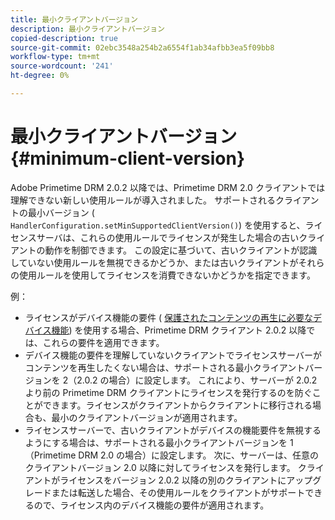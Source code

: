 ```yaml
---
title: 最小クライアントバージョン
description: 最小クライアントバージョン
copied-description: true
source-git-commit: 02ebc3548a254b2a6554f1ab34afbb3ea5f09bb8
workflow-type: tm+mt
source-wordcount: '241'
ht-degree: 0%

---
```


# 最小クライアントバージョン {#minimum-client-version}

Adobe Primetime DRM 2.0.2 以降では、Primetime DRM 2.0 クライアントでは理解できない新しい使用ルールが導入されました。 サポートされるクライアントの最小バージョン ( `HandlerConfiguration.setMinSupportedClientVersion()`) を使用すると、ライセンスサーバは、これらの使用ルールでライセンスが発生した場合の古いクライアントの動作を制御できます。 この設定に基づいて、古いクライアントが認識していない使用ルールを無視できるかどうか、または古いクライアントがそれらの使用ルールを使用してライセンスを消費できないかどうかを指定できます。

例：

* ライセンスがデバイス機能の要件 ( [保護されたコンテンツの再生に必要なデバイス機能](../../../protecting-content/introduction/usage-rules/runtime-application-restrictions/device-capabilities.md)) を使用する場合、Primetime DRM クライアント 2.0.2 以降では、これらの要件を適用できます。
* デバイス機能の要件を理解していないクライアントでライセンスサーバーがコンテンツを再生したくない場合は、サポートされる最小クライアントバージョンを 2（2.0.2 の場合）に設定します。 これにより、サーバーが 2.0.2 より前の Primetime DRM クライアントにライセンスを発行するのを防ぐことができます。ライセンスがクライアントからクライアントに移行される場合も、最小のクライアントバージョンが適用されます。
* ライセンスサーバーで、古いクライアントがデバイスの機能要件を無視するようにする場合は、サポートされる最小クライアントバージョンを 1（Primetime DRM 2.0 の場合）に設定します。 次に、サーバーは、任意のクライアントバージョン 2.0 以降に対してライセンスを発行します。 クライアントがライセンスをバージョン 2.0.2 以降の別のクライアントにアップグレードまたは転送した場合、その使用ルールをクライアントがサポートできるので、ライセンス内のデバイス機能の要件が適用されます。
